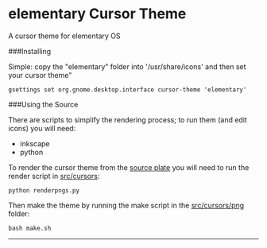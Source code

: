 elementary Cursor Theme
=======================

A cursor theme for elementary OS


###Installing 

Simple: copy the "elementary" folder into '/usr/share/icons' and then set your cursor theme"

    gsettings set org.gnome.desktop.interface cursor-theme 'elementary'


###Using the Source

There are scripts to simplify the rendering process; to run them (and edit icons) you will need:

 * inkscape
 * python

To render the cursor theme from the [source plate](src/cursors/elementary.svg) you will need to run the render script in [src/cursors](src/cursors):

    python renderpngs.py

Then make the theme by running the make script in the [src/cursors/png](src/cursors/png) folder:

    bash make.sh

-----------